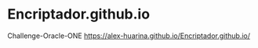 
# Encriptador.github.io
Challenge-Oracle-ONE
https://alex-huarina.github.io/Encriptador.github.io/

